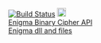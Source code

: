 [![Build Status](https://travis-ci.org/FredEkstrand/EnigmaBinaryCipher.svg?branch=master)](https://travis-ci.org/FredEkstrand/EnigmaBinaryCipher)
<a href="https://badge.fury.io/gh/FredEkstrand%2FEnigmaBinaryCipher"><img src="https://badge.fury.io/gh/FredEkstrand%2FEnigmaBinaryCipher.svg" alt="GitHub version" height="18"></a>
<br/>
[Enigma Binary Cipher API](http://fredekstrand.github.io/)
<br/>
[Enigma dll and files](https://github.com/FredEkstrand/EnigmaBinaryCipher/releases)

